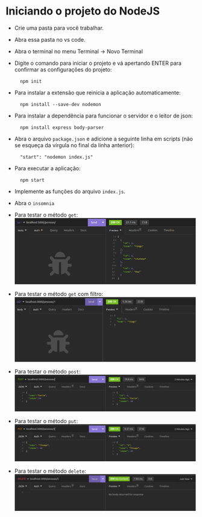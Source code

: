 # Iniciando o projeto do NodeJS

- Crie uma pasta para você trabalhar.
- Abra essa pasta no vs code.
- Abra o terminal no menu Terminal -> Novo Terminal
- Digite o comando para iniciar o projeto e vá apertando ENTER para confirmar as configurações do projeto:

		npm init
- Para instalar a extensão que reinicia a aplicação automaticamente:
        
    	npm install --save-dev nodemon
- Para instalar a dependência para funcionar o servidor e o leitor de json:
		
		npm install express body-parser
- Abra o arquivo `package.json` e adicione a seguinte linha em scripts (não se esqueça da vírgula no final da linha anterior):

		"start": "nodemon index.js"

- Para executar a aplicação:
		
		npm start
- Implemente as funções do arquivo `index.js`.
- Abra o `insomnia`
- Para testar o método `get`:
![](./img/get.png)

- Para testar o método `get` com filtro:
![](./img/get_filtro.png)

- Para testar o método `post`:
![](./img/post.png)

- Para testar o método `put`:
![](./img/put.png)

- Para testar o método `delete`:
![](./img/delete.png)